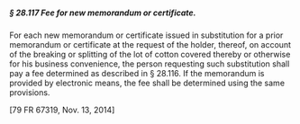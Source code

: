 ##### § 28.117 Fee for new memorandum or certificate. #####

For each new memorandum or certificate issued in substitution for a prior memorandum or certificate at the request of the holder, thereof, on account of the breaking or splitting of the lot of cotton covered thereby or otherwise for his business convenience, the person requesting such substitution shall pay a fee determined as described in § 28.116. If the memorandum is provided by electronic means, the fee shall be determined using the same provisions.

[79 FR 67319, Nov. 13, 2014]